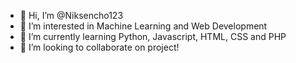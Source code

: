 - 👋 Hi, I’m @Niksencho123
- 👀 I’m interested in Machine Learning and Web Development
- 🌱 I’m currently learning Python, Javascript, HTML, CSS and PHP
- 💞️ I’m looking to collaborate on project!
